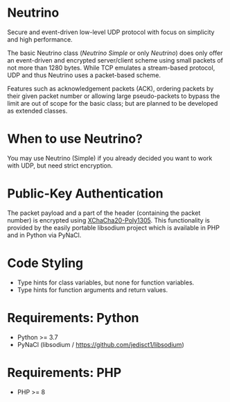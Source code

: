 # Neutrino
Secure and event-driven low-level UDP protocol with focus on simplicity and high performance.

The basic Neutrino class (*Neutrino Simple* or only *Neutrino*) does only offer an event-driven and encrypted server/client scheme using small packets of not more than 1280 bytes. While TCP emulates a stream-based protocol, UDP and thus Neutrino uses a packet-based scheme.

Features such as acknowledgement packets (ACK), ordering packets by their given packet number or allowing large pseudo-packets to bypass the limit are out of scope for the basic class; but are planned to be developed as extended classes.

# When to use Neutrino?

You may use Neutrino (Simple) if you already decided you want to work with UDP, but need strict encryption.

# Public-Key Authentication
The packet payload and a part of the header (containing the packet number) is encrypted using [XChaCha20-Poly1305](https://libsodium.gitbook.io/doc/secret-key_cryptography/aead/chacha20-poly1305/xchacha20-poly1305_construction). This functionality is provided by the easily portable libsodium project which is available in PHP and in Python via PyNaCl.

# Code Styling
  - Type hints for class variables, but none for function variables.
  - Type hints for function arguments and return values.
	  
# Requirements: Python
  - Python >= 3.7
  - PyNaCl (libsodium / https://github.com/jedisct1/libsodium)

# Requirements: PHP
  - PHP >= 8
